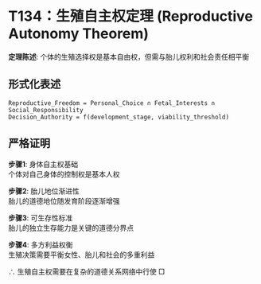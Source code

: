 # T134：生殖自主权定理 (Reproductive Autonomy Theorem)  

**定理陈述**: 个体的生殖选择权是基本自由权，但需与胎儿权利和社会责任相平衡  

## 形式化表述  
```
Reproductive_Freedom = Personal_Choice ∩ Fetal_Interests ∩ Social_Responsibility  
Decision_Authority = f(development_stage, viability_threshold)  
```

## 严格证明  

**步骤1**: 身体自主权基础  
个体对自己身体的控制权是基本人权  

**步骤2**: 胎儿地位渐进性  
胎儿的道德地位随发育阶段逐渐增强  

**步骤3**: 可生存性标准  
胎儿的独立生存能力是关键的道德分界点  

**步骤4**: 多方利益权衡  
生殖决策需要平衡女性、胎儿和社会的多重利益  

∴ 生殖自主权需要在复杂的道德关系网络中行使 □  